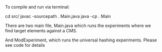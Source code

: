 
To compile and run via terminal:

cd src/
javac -sourcepath . Main.java
java -cp . Main

There are two main file, Main.java which runs the experiments where we find target elements against a CMS.

And ModExperiment, which runs the universal hashing experiments. Please see code for details